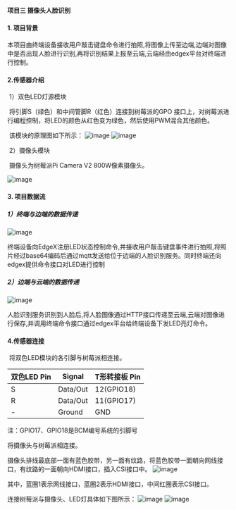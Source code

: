 **项目三 摄像头人脸识别**

#### 1. 项目背景

​		本项目由终端设备接收用户敲击键盘命令进行拍照,将图像上传至边端,边端对图像中是否出现人脸进行识别,再将识别结果上报至云端,云端经由edgex平台对终端进行控制。

#### 2.传感器介绍

​      1）双色LED灯源模块

​		将引脚S（绿色）和中间管脚R（红色）连接到树莓派的GPO 接口上，对树莓派进行编程控制，将LED的颜色从红色变为绿色，然后使用PWM混合其他颜色。

​		该模块的原理图如下所示：
![image](https://github.com/studyForCode/edgeComputer/assets/135931802/98f9ee35-8ebb-423a-a0c7-09cbe6b6822b)
![image](https://github.com/studyForCode/edgeComputer/assets/135931802/131015f6-4c7f-43cb-b9df-e084c5273522)



​		2）摄像头模块

​		摄像头为树莓派Pi Camera V2 800W像素摄像头。

![image](https://github.com/studyForCode/edgeComputer/assets/135931802/38d58d9f-faaf-499a-bca4-0b8e0baea2f8)


#### 3. 项目数据流

##### 1）终端与边端的数据传递

 ![image](https://github.com/studyForCode/edgeComputer/assets/135931802/94afbbaa-d160-46f8-8203-147b0184edde)


​		终端设备向EdgeX注册LED状态控制命令,并接收用户敲击键盘事件进行拍照,将照片经过base64编码后通过mqtt发送给位于边端的人脸识别服务。同时终端还向edgex提供命令接口对LED进行控制

##### 2）边端与云端的数据传递
![image](https://github.com/studyForCode/edgeComputer/assets/135931802/5140a13c-14df-4a27-bdce-de1a36b3c081)

 

​		人脸识别服务识别到人脸后,将人脸图像通过HTTP接口传递至云端,云端对图像进行保存,并调用终端命令接口通过edgex平台给终端设备下发LED亮灯命令。

#### 4.传感器连接

​		将双色LED模块的各引脚与树莓派相连接。

| 双色LED Pin | Signal   | T形转接板 Pin |
| ----------- | -------- | ------------- |
| S           | Data/Out | 12(GPIO18)    |
| R           | Data/Out | 11(GPIO17)    |
| -           | Ground   | GND           |

注：GPIO17、GPIO18是BCM编号系统的引脚号

将摄像头与树莓派相连接。

摄像头排线最底部一面有蓝色胶带，另一面有纹路，将蓝色胶带一面朝向网线接口，有纹路的一面朝向HDMI接口，插入CSI接口中。
![image](https://github.com/studyForCode/edgeComputer/assets/135931802/271f00a4-8614-4bb2-834d-2593d61e4a62)



其中，蓝圈1表示网线接口，蓝圈2表示HDMI接口，中间红圈表示CSI接口。

连接树莓派与摄像头、LED灯具体如下图所示：
![image](https://github.com/studyForCode/edgeComputer/assets/135931802/698a7814-134e-4b5f-900a-1814c1a25adc)
![image](https://github.com/studyForCode/edgeComputer/assets/135931802/54d9326f-d4b1-47d0-a4ff-385d1844dc1f)

